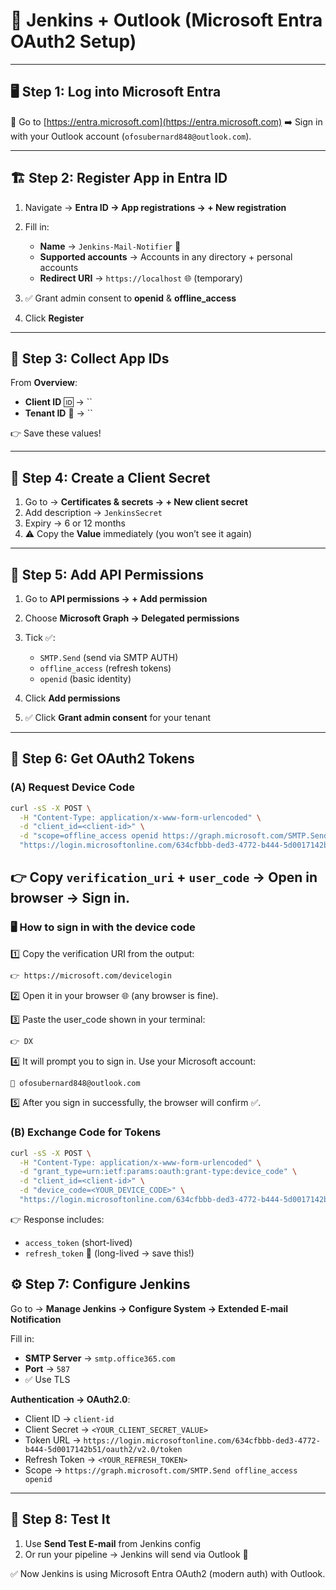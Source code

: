 # 📧 Jenkins + Outlook (Microsoft Entra OAuth2 Setup)

---

## 🖥️ Step 1: Log into Microsoft Entra

🔗 Go to [https://entra.microsoft.com](https://entra.microsoft.com)
➡️ Sign in with your Outlook account (`ofosubernard848@outlook.com`).

---

## 🏗️ Step 2: Register App in Entra ID

1. Navigate → **Entra ID → App registrations → + New registration**
2. Fill in:

   * **Name** → `Jenkins-Mail-Notifier` 📨
   * **Supported accounts** → Accounts in any directory + personal accounts
   * **Redirect URI** → `https://localhost` 🌐 (temporary)
3. ✅ Grant admin consent to **openid** & **offline\_access**
4. Click **Register**

---

## 🔑 Step 3: Collect App IDs

From **Overview**:

* **Client ID** 🆔 → ``
* **Tenant ID** 🏢 → ``

👉 Save these values!

---

## 🔐 Step 4: Create a Client Secret

1. Go to → **Certificates & secrets → + New client secret**
2. Add description → `JenkinsSecret`
3. Expiry → 6 or 12 months
4. ⚠️ Copy the **Value** immediately (you won’t see it again)

---

## 📜 Step 5: Add API Permissions

1. Go to **API permissions → + Add permission**
2. Choose **Microsoft Graph → Delegated permissions**
3. Tick ✅:

   * `SMTP.Send` (send via SMTP AUTH)
   * `offline_access` (refresh tokens)
   * `openid` (basic identity)
4. Click **Add permissions**
5. ✅ Click **Grant admin consent** for your tenant

---

## 🔁 Step 6: Get OAuth2 Tokens

### (A) Request Device Code

```bash
curl -sS -X POST \
  -H "Content-Type: application/x-www-form-urlencoded" \
  -d "client_id=<client-id>" \
  -d "scope=offline_access openid https://graph.microsoft.com/SMTP.Send" \
  "https://login.microsoftonline.com/634cfbbb-ded3-4772-b444-5d0017142b51/oauth2/v2.0/devicecode"
```

## 👉 Copy `verification_uri` + `user_code` → Open in browser → Sign in.

### 🖥️ How to sign in with the device code

1️⃣ Copy the verification URI from the output:
```sh
👉 https://microsoft.com/devicelogin
```

2️⃣ Open it in your browser 🌐 (any browser is fine).

3️⃣ Paste the user_code shown in your terminal:
```s
👉 DX
```

4️⃣ It will prompt you to sign in. Use your Microsoft account:
```sh
📧 ofosubernard848@outlook.com
```

5️⃣ After you sign in successfully, the browser will confirm ✅.

### (B) Exchange Code for Tokens

```bash
curl -sS -X POST \
  -H "Content-Type: application/x-www-form-urlencoded" \
  -d "grant_type=urn:ietf:params:oauth:grant-type:device_code" \
  -d "client_id=<client-id>" \
  -d "device_code=<YOUR_DEVICE_CODE>" \
  "https://login.microsoftonline.com/634cfbbb-ded3-4772-b444-5d0017142b51/oauth2/v2.0/token"
```

👉 Response includes:

* `access_token` (short-lived)
* `refresh_token` 🔑 (long-lived → save this!)



## ⚙️ Step 7: Configure Jenkins

Go to → **Manage Jenkins → Configure System → Extended E-mail Notification**

Fill in:

* **SMTP Server** → `smtp.office365.com`
* **Port** → `587`
* ✅ Use TLS

**Authentication → OAuth2.0**:

* Client ID → `client-id`
* Client Secret → `<YOUR_CLIENT_SECRET_VALUE>`
* Token URL →
  `https://login.microsoftonline.com/634cfbbb-ded3-4772-b444-5d0017142b51/oauth2/v2.0/token`
* Refresh Token → `<YOUR_REFRESH_TOKEN>`
* Scope → `https://graph.microsoft.com/SMTP.Send offline_access openid`

---

## 🚀 Step 8: Test It

1. Use **Send Test E-mail** from Jenkins config
2. Or run your pipeline → Jenkins will send via Outlook 📧

✅ Now Jenkins is using Microsoft Entra OAuth2 (modern auth) with Outlook.
